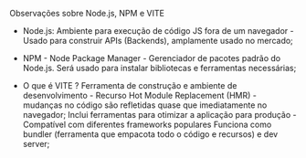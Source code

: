Observações sobre Node.js, NPM e VITE

- Node.js: Ambiente para execução de código JS fora de um navegador - Usado para construir APIs (Backends), amplamente usado no mercado;

- NPM - Node Package Manager - Gerenciador de pacotes padrão do Node.js. Será usado para instalar bibliotecas e ferramentas necessárias;

- O que é VITE ? Ferramenta de construção e ambiente de desenvolvimento - Recurso Hot Module Replacement (HMR) - mudanças no código são refletidas quase que imediatamente no navegador;
Inclui ferramentas para otimizar a aplicação para produção - Compatível com diferentes frameworks populares
Funciona como bundler (ferramenta que empacota todo o código e recursos) e dev server;
